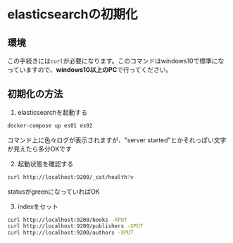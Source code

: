 # elasticsearchの初期化

## 環境

この手続きには`curl`が必要になります。このコマンドはwindows10で標準になっていますので、**windows10以上のPC**で行ってください。

## 初期化の方法

1. elasticsearchを起動する

```bash
docker-compose up es01 es02
```

コマンド上に色々ログが表示されますが、"server started"とかそれっぽい文字が見えたら多分OKです

2. 起動状態を確認する

```bash
curl http://localhost:9200/_cat/health?v
```

statusがgreenになっていればOK

3. indexをセット

```bash
curl http://localhost:9200/books -XPUT
curl http://localhost:9200/publishers -XPUT
curl http://localhost:9200/authors -XPUT
```